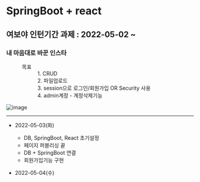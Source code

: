 # SpringBoot + react
## 여보야 인턴기간 과제 : 2022-05-02 ~  
### 내 마음대로 바꾼 인스타
   목표  
      1. CRUD  
      2. 파일업로드  
      3. session으로 로그인/회원가입 OR Security 사용  
      4. admin계정 - 계정삭제기능  

![image](https://user-images.githubusercontent.com/94040224/166425598-2e143094-6121-4242-a1d7-5545311a326e.png)

------------
* 2022-05-03(화)
  + DB, SpringBoot, React 초기설정
  + 페이지 퍼블리싱 끝
  + DB + SpringBoot 연결
  + 회원가입기능 구현

* 2022-05-04(수)
